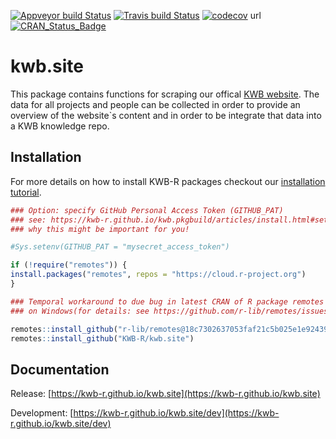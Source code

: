 [![Appveyor build Status](https://ci.appveyor.com/api/projects/status/github/KWB-R/kwb.site?branch=master&svg=true)](https://ci.appveyor.com/project/KWB-R/kwb-site/branch/master)
[![Travis build Status](https://travis-ci.org/KWB-R/kwb.site.svg?branch=master)](https://travis-ci.org/KWB-R/kwb.site)
[![codecov](https://codecov.io/github/KWB-R/kwb.site/branch/master/graphs/badge.svg)](https://codecov.io/github/KWB-R/kwb.site)
url
[![CRAN_Status_Badge](https://www.r-pkg.org/badges/version/<pkgname>)]()

# kwb.site

This package contains functions for scraping
our offical [KWB website](https://kompetenz-wasser.de). The data for
all projects and people can be collected in order to provide an
overview of the website`s content and in order to be integrate that
data into a KWB knowledge repo.

## Installation

For more details on how to install KWB-R packages checkout our [installation tutorial](https://kwb-r.github.io/kwb.pkgbuild/articles/install.html).

```r
### Option: specify GitHub Personal Access Token (GITHUB_PAT)
### see: https://kwb-r.github.io/kwb.pkgbuild/articles/install.html#set-your-github_pat
### why this might be important for you!

#Sys.setenv(GITHUB_PAT = "mysecret_access_token")

if (!require("remotes")) {
install.packages("remotes", repos = "https://cloud.r-project.org")
}

### Temporal workaround to due bug in latest CRAN of R package remotes v2.0.2
### on Windows(for details: see https://github.com/r-lib/remotes/issues/248)

remotes::install_github("r-lib/remotes@18c7302637053faf21c5b025e1e9243962db1bdc")
remotes::install_github("KWB-R/kwb.site")
```

## Documentation

Release: [https://kwb-r.github.io/kwb.site](https://kwb-r.github.io/kwb.site)

Development: [https://kwb-r.github.io/kwb.site/dev](https://kwb-r.github.io/kwb.site/dev)
